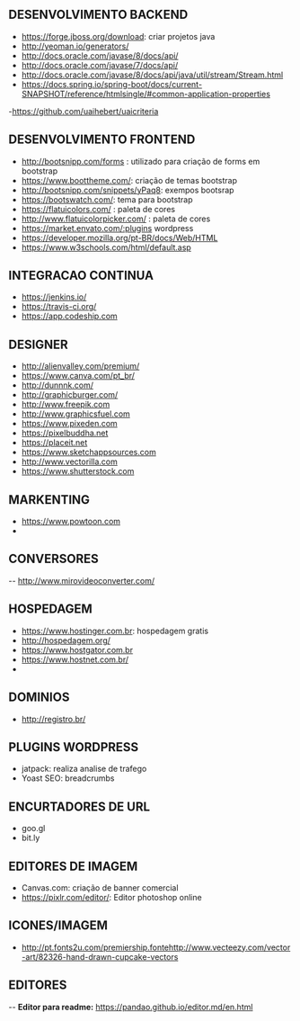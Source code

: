 
## DESENVOLVIMENTO BACKEND

- https://forge.jboss.org/download: criar projetos java
- http://yeoman.io/generators/
- http://docs.oracle.com/javase/8/docs/api/
- http://docs.oracle.com/javase/7/docs/api/
- http://docs.oracle.com/javase/8/docs/api/java/util/stream/Stream.html
- https://docs.spring.io/spring-boot/docs/current-SNAPSHOT/reference/htmlsingle/#common-application-properties

-https://github.com/uaihebert/uaicriteria

## DESENVOLVIMENTO FRONTEND

- http://bootsnipp.com/forms : utilizado para criação de forms em bootstrap
- https://www.boottheme.com/: criação de temas bootstrap
- http://bootsnipp.com/snippets/yPaq8: exempos bootsrap
- https://bootswatch.com/: tema para bootstrap
- https://flatuicolors.com/ : paleta de cores
- http://www.flatuicolorpicker.com/ : paleta de cores
- https://market.envato.com/:plugins wordpress
- https://developer.mozilla.org/pt-BR/docs/Web/HTML
- https://www.w3schools.com/html/default.asp


## INTEGRACAO CONTINUA
- https://jenkins.io/
- https://travis-ci.org/
- https://app.codeship.com

## DESIGNER
- http://alienvalley.com/premium/
- https://www.canva.com/pt_br/
- http://dunnnk.com/
- http://graphicburger.com/
- http://www.freepik.com
- http://www.graphicsfuel.com
- https://www.pixeden.com
- https://pixelbuddha.net
- https://placeit.net
- https://www.sketchappsources.com
- http://www.vectorilla.com
- https://www.shutterstock.com

## MARKENTING
- https://www.powtoon.com
- 

##  CONVERSORES 
  -- http://www.mirovideoconverter.com/
  
## HOSPEDAGEM

- https://www.hostinger.com.br: hospedagem gratis
- http://hospedagem.org/
- https://www.hostgator.com.br
- https://www.hostnet.com.br/
- 

## DOMINIOS

- http://registro.br/

## PLUGINS WORDPRESS

- jatpack: realiza analise de trafego
- Yoast SEO: breadcrumbs

## ENCURTADORES DE URL

- goo.gl
- bit.ly

## EDITORES DE IMAGEM
- Canvas.com: criação de banner comercial
- https://pixlr.com/editor/: Editor photoshop online

## ICONES/IMAGEM
- http://pt.fonts2u.com/premiership.fontehttp://www.vecteezy.com/vector-art/82326-hand-drawn-cupcake-vectors

## EDITORES

-- **Editor para readme:** https://pandao.github.io/editor.md/en.html


